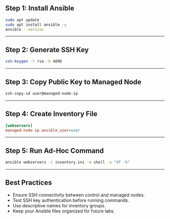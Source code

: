 ## Step 1: Install Ansible

```bash
sudo apt update
sudo apt install ansible -y
ansible --version
```

---

## Step 2: Generate SSH Key

```bash
ssh-keygen -t rsa -b 4096
```

---

## Step 3: Copy Public Key to Managed Node

```bash
ssh-copy-id user@managed-node-ip
```

---

## Step 4: Create Inventory File

```ini
[webservers]
managed-node-ip ansible_user=user
```

---

## Step 5: Run Ad-Hoc Command

```bash
ansible webservers -i inventory.ini -m shell -a "df -h"
```

---

## Best Practices

- Ensure SSH connectivity between control and managed nodes.
- Test SSH key authentication before running commands.
- Use descriptive names for inventory groups.
- Keep your Ansible files organized for future labs.





